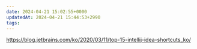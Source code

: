 ```yaml
---
date: 2024-04-21 15:02:55+0000
updatedAt: 2024-04-21 15:44:53+2990
tags: 
---
```

https://blog.jetbrains.com/ko/2020/03/11/top-15-intellij-idea-shortcuts_ko/